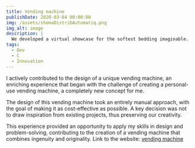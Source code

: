 ```yaml
---
title: Vending machine
publishDate: 2020-03-04 00:00:00
img: /assets/shemaDistribAutomatiq.png
img_alt: image
description: |
  We developed a virtual showcase for the softest bedding imaginable.
tags:
  - Dev
  - C
  - Innovation
---
```

I actively contributed to the design of a unique vending machine, an enriching experience that began with the challenge of creating a personal-use vending machine, a completely new concept for me.

The design of this vending machine took an entirely manual approach, with the goal of making it as cost-effective as possible. A key decision was not to draw inspiration from existing projects, thus preserving our creativity.

This experience provided an opportunity to apply my skills in design and problem-solving, contributing to the creation of a vending machine that combines ingenuity and originality.
Link to the website: <a href="https://eitigroup.github.io/SiteWebOffProjet/">vending machine</a>